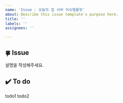 ```yaml
---
name: 'Issue : 오늘의 집 서버 이슈템플릿'
about: Describe this issue template's purpose here.
title: ''
labels: ''
assignees: ''

---
```


## 🍀 Issue
설명을 작성해주세요.

## ✔️ To do
 todo1
 todo2
